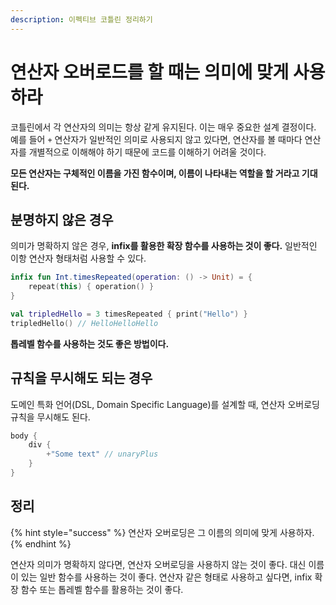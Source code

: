 ```yaml
---
description: 이펙티브 코틀린 정리하기
---
```


# 연산자 오버로드를 할 때는 의미에 맞게 사용하라

코틀린에서 각 연산자의 의미는 항상 같게 유지된다. 이는 매우 중요한 설계 결정이다. 예를 들어 `+` 연산자가 일반적인 의미로 사용되지 않고 있다면, 연산자를 볼 때마다 연산자를 개별적으로 이해해야 하기 때문에 코드를 이해하기 어려울 것이다.

**모든 연산자는 구체적인 이름을 가진 함수이며, 이름이 나타내는 역할을 할 거라고 기대된다.**

## 분명하지 않은 경우

의미가 명확하지 않은 경우, **infix를 활용한 확장 함수를 사용하는 것이 좋다.** 일반적인 이항 연산자 형태처럼 사용할 수 있다.

```kotlin
infix fun Int.timesRepeated(operation: () -> Unit) = {
    repeat(this) { operation() }
}

val tripledHello = 3 timesRepeated { print("Hello") }
tripledHello() // HelloHelloHello 
```

**톱레벨 함수를 사용하는 것도 좋은 방법이다.**

## 규칙을 무시해도 되는 경우

도메인 특화 언어(DSL, Domain Specific Language)를 설계할 때, 연산자 오버로딩 규칙을 무시해도 된다.

```kotlin
body {
    div {
        +"Some text" // unaryPlus
    }
}
```

## 정리

{% hint style="success" %}
연산자 오버로딩은 그 이름의 의미에 맞게 사용하자.
{% endhint %}

연산자 의미가 명확하지 않다면, 연산자 오버로딩을 사용하지 않는 것이 좋다. 대신 이름이 있는 일반 함수를 사용하는 것이 좋다. 연산자 같은 형태로 사용하고 싶다면, infix 확장 함수 또는 톱레벨 함수를 활용하는 것이 좋다.
